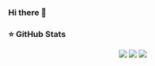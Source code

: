 ### Hi there 👋



### ⭐ GitHub Stats

<p align = "center">
  <img src = "https://github-readme-stats.vercel.app/api?username=apm-cmyk&show_icons=true&theme=chartreuse-dark&line_height=27">
  <img src = "https://github-readme-stats.vercel.app/api/top-langs/?username=apm-cmyk&theme=chartreuse-dark">
   <img src="https://github.com/apm-cmyk/apm-cmyk/UGZ.gif">
</p>
